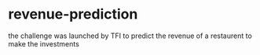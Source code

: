 # revenue-prediction
the challenge was launched by TFI to predict the revenue of a restaurent to make the investments
